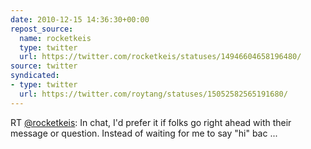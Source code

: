 ```yaml
---
date: 2010-12-15 14:36:30+00:00
repost_source:
  name: rocketkeis
  type: twitter
  url: https://twitter.com/rocketkeis/statuses/14946604658196480/
source: twitter
syndicated:
- type: twitter
  url: https://twitter.com/roytang/statuses/15052582565191680/
---
```


RT [@rocketkeis](https://twitter.com/rocketkeis/): In chat, I'd prefer it if folks go right ahead with their message or question. Instead of waiting for me to say "hi" bac ...